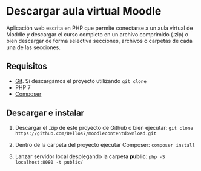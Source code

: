 # Descargar aula virtual Moodle

Aplicación web escrita en PHP que permite conectarse a un aula virtual de Moddle y descargar el curso completo en un archivo comprimido (.zip) o bien descargar de forma selectiva secciones, archivos o carpetas de cada una de las secciones.

## Requisitos

- [Git](https://git-scm.com/). Si descargamos el proyecto utilizando `git clone`
- PHP 7
- [Composer](https://getcomposer.org/)

## Descargar e instalar

1. Descargar el .zip de este proyecto de Github o bien ejecutar: `git clone https://github.com/Dellos7/moodlecontentdownload.git`

2. Dentro de la carpeta del proyecto ejecutar Composer: `composer install`
3. Lanzar servidor local desplegando la carpeta **public**:  `php -S localhost:8080 -t public/`
